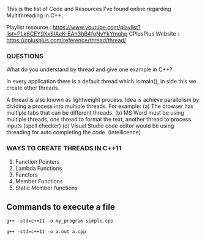 This is the list of Code and Resources I've found online regarding Multithreading in C++;

Playlist resource : https://www.youtube.com/playlist?list=PLk6CEY9XxSIAeK-EAh3hB4fgNvYkYmghp
CPlusPlus Website : https://cplusplus.com/reference/thread/thread/

### QUESTIONS

What do you understand by thread and give one example in C++?

In every application there is a default thread which is main(), in side this we create other threads.

A thread is also known as lightweight process. Idea is achieve parallelism by dividing a process into multiple threads.
For example:
(a) The browser has multiple tabs that can be different threads.
(b) MS Word must be using multiple threads, one thread to format the text, another thread to process inputs (spell checker)
(c) Visual Studio code editor would be using threading for auto completing the code. (Intellicence)

### WAYS TO CREATE THREADS IN C++11

1. Function Pointers
2. Lambda Functions
3. Functors
4. Member Functions
5. Static Member functions

## Commands to execute a file

`g++ -std=c++11 -o my_program simple.cpp`

`g++ -std=c++11 -o a.out a.cpp`
